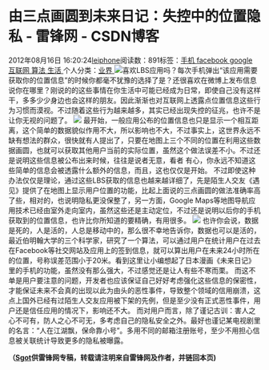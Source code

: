
# 由三点画圆到未来日记：失控中的位置隐私 - 雷锋网 - CSDN博客


2012年08月16日 16:20:24[leiphone](https://me.csdn.net/leiphone)阅读数：891标签：[手机																](https://so.csdn.net/so/search/s.do?q=手机&t=blog)[facebook																](https://so.csdn.net/so/search/s.do?q=facebook&t=blog)[google																](https://so.csdn.net/so/search/s.do?q=google&t=blog)[互联网																](https://so.csdn.net/so/search/s.do?q=互联网&t=blog)[算法																](https://so.csdn.net/so/search/s.do?q=算法&t=blog)[生活																](https://so.csdn.net/so/search/s.do?q=生活&t=blog)[
							](https://so.csdn.net/so/search/s.do?q=算法&t=blog)[
																					](https://so.csdn.net/so/search/s.do?q=互联网&t=blog)个人分类：[业界																](https://blog.csdn.net/leiphone/article/category/873390)
[
																								](https://so.csdn.net/so/search/s.do?q=互联网&t=blog)
[
				](https://so.csdn.net/so/search/s.do?q=google&t=blog)
[
			](https://so.csdn.net/so/search/s.do?q=google&t=blog)
[
		](https://so.csdn.net/so/search/s.do?q=facebook&t=blog)
[
	](https://so.csdn.net/so/search/s.do?q=手机&t=blog)
![](http://www.leiphone.com/wp-content/uploads/2012/08/logo.png)喜欢LBS应用吗？每次手机弹出“该应用需要获取你的位置信息”的时候你都毫不犹豫的选择了是？还很喜欢在微博上发布信息说你在哪里？刚说的的这些事情在你生活中可能已经成为日常，即使自己没有这样干，多多少少身边也会这样的朋友。因此渐渐也对互联网上透露点位置信息这些行为习惯而漠视。不过随着这些行为越来越多，其实已经出现失控的征兆，也许不是让你无视的问题了。
![](http://www.leiphone.com/wp-content/uploads/2012/08/IMG_4349.png)
最开始，一般应用公布的位置信息也只是显示一个相互距离，这个简单的数据貌似作用不大，所以影响也不大，不过事实上，这世界永远不缺有想法的群众，很快就有人提出了，只要在地图上三个不同的位置在利用这些数据画圆，也就可以获取其他用户当前的实际位置，虽然这个做法误差不小。不过还是说明这些信息被公布出来时候，往往是说者无意，看者 有心，你永远不知道这些简单的信息会被透露什么额外的信息，而且，这也仅仅是开始。
不过即使这种办法仅仅是理论，通过这些LBS获取的信息也越来越详细了，先是陌生人交友《遇见》提供了在地图上显示用户位置的功能，比起上面说的三点画圆的做法准确率高了些，相对的，也说明隐私更没保整了，另一方面，Google Maps等地图导航应用技术已经由室外走向室内，虽然这些还是主动定位，不过还是说明以后你的手机获取到的位置信息，也许比你所知道的要精确，有用很多。
![](http://www.leiphone.com/wp-content/uploads/2012/08/35.png)
也许你会说，数据是死的，人是活的，人总是移动中的，那么很不幸地告诉你，数据也可以是活的，最近伯明翰大学的三个科学家，研究了一个算法，可以通过用户在统计用户在过去在Facebook等社交网站及应用上的签到信息，就可以算出用户在未来24小时所在的位置，号称误差范围小于20米。看到这里让小编想起了日本漫画《未来日记》里的手机的功能，虽然没有那么强大，不过感觉还是让人有些不寒而栗。
而这不单是用户要注意的问题，开发者也应该保证自己好好考虑强化这些信息的保密性，才能保证未来不会真的出现以此为由头的恶性事件，导致整个领域的信用崩溃，这点上国外已经有过陌生人交友应用被下架的先例，但是至少没有正式恶性事件，用户还是信任应用的情况下，影响还不大。
而对用户而言，除了谨记古训：害人之心不可有，防人之心不可无，多考虑自己的隐私安全之外。最好也谨记某电视剧里的名言：“人在江湖飘，保命靠小号”。多用不同的邮箱注册账号，至少不用担心信息被关联统计导致更多的隐私被曝露。

**（****[Sgot](http://www.leiphone.com/author/sgot)****供****雷锋网****专稿，转载请注明来自雷锋网及作者，并链回本页)**

